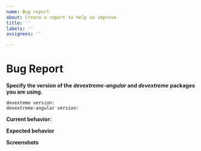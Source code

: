 ```yaml
---
name: Bug report
about: Create a report to help us improve
title: ''
labels: ''
assignees: ''

---
```


<!-- Before submitting an issue, please consult our docs (https://github.com/DevExpress/devextreme-angular#angular-ui-and-visualization-components-based-on-devextreme-widgets) and (https://js.devexpress.com/Documentation/Guide/Getting_Started/Widget_Basics_-_Angular/Create_and_Configure_a_Widget/)-->

<!-- Please do not submit support requests or "How to" questions here. Instead, please use Support center (https://www.devexpress.com/Support/Center/Question/Create) -->


<!--To help us process the issue more efficiently, please provide the following information -->

# Bug Report

**Specify the version of the *devextreme-angular* and *devextreme* packages you are using.**

    devexteme version:
    devextreme-angular version:

**Current behavior:**
<!-- Describe how the bug manifests. -->

**Expected behavior**
<!-- A clear and concise description of what you expected to happen. -->

**Screenshots**
<!-- If applicable, add screenshots to help explain your problem. -->
